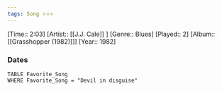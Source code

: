 ```yaml
---
tags: Song ⭐⭐⭐ 
---
```

[Time:: 2:03]
[Artist:: [[J.J. Cale]] ]
[Genre:: Blues]
[Played:: 2]
[Album:: [[Grasshopper (1982)]]]
[Year:: 1982]
### Dates
````dataview
TABLE Favorite_Song
WHERE Favorite_Song = "Devil in disguise"
````